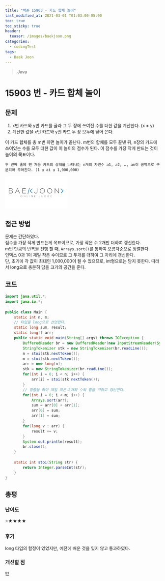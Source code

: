 ```yaml
---
title: "백준 15903 - 카드 합체 놀이"
last_modified_at: 2021-03-01 T01:03:00-05:00
toc: true
toc_sticky: true
header:
  teaser: /images/baekjoon.png
categories: 
  - codingTest
tags:
  - Baek Joon
---
```


> Java

15903 번 - 카드 합체 놀이
=============
 
## 문제
1. x번 카드와 y번 카드를 골라 그 두 장에 쓰여진 수를 더한 값을 계산한다. (x ≠ y)
2. 계산한 값을 x번 카드와 y번 카드 두 장 모두에 덮어 쓴다.  

이 카드 합체를 총 m번 하면 놀이가 끝난다. m번의 합체를 모두 끝낸 뒤, n장의 카드에 쓰여있는 수를 모두 더한 값이 이 놀이의 점수가 된다. 이 점수를 가장 작게 만드는 것이 놀이의 목표이다.

```
두 번째 줄에 맨 처음 카드의 상태를 나타내는 n개의 자연수 a1, a2, …, an이 공백으로 구분되어 주어진다. (1 ≤ ai ≤ 1,000,000)
```

[<img src="/images/baekjoon.png" width="40%" height="40%">](https://www.acmicpc.net/problem/15903)  

## 접근 방법
문제는 간단하였다.  
점수를 가장 적게 만드는게 목표이므로, 가장 작은 수 2개만 더하여 갱신한다.  
m번 만큼의 반복을 진행 할 때, `Arrays.sort()`를 통하여 오름차순으로 정렬한다.  
인덱스 0과 1이 제일 작은 수이므로 그 두개를 더하여 그 자리에 갱신한다.  
단, 초기에 각 값이 최대인 1,000,000이 될 수 있으므로, int형으로는 담지 못한다. 따라서 long으로 충분히 담을 크기의 공간을 준다.  


## 코드
```java
import java.util.*;
import java.io.*;

public class Main {
	static int n, m;
	// 타입을 long으로 선언한다.  
	static long sum, result;
	static long[] arr;
	public static void main(String[] args) throws IOException {
		BufferedReader br = new BufferedReader(new InputStreamReader(System.in));
    	StringTokenizer stk = new StringTokenizer(br.readLine());
    	n = stoi(stk.nextToken());
    	m = stoi(stk.nextToken());
    	arr = new long[n];
    	stk = new StringTokenizer(br.readLine());
    	for(int i = 0; i < n; i++) {
    		arr[i] = stoi(stk.nextToken());
    	}
		// 정렬을 하여 제일 작은 2개의 수의 합을 구하고 갱신한다.  
    	for(int i = 0; i < m; i++) {
    		Arrays.sort(arr);
    		sum = arr[0] + arr[1];
    		arr[0] = sum;
    		arr[1] = sum;    		
    	}
    	for(long v : arr) {
    		result += v;
    	}
    	System.out.println(result);
    	br.close();
	}

	static int stoi(String str) {
    	return Integer.parseInt(str);
    }
}
```

## 총평
### 난이도
⭐★★★★
### 후기
long 타입의 함정이 있었지만, 예전에 배운 것을 잊지 않고 통과하였다.  
### 개선할 점
없
